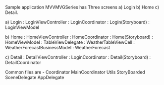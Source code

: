 Sample application MVVMVGSeries has Three screens 
  a) Login b) Home c) Detail.

  a) Login : LoginViewController
         : LoginCoordinator
         : Login(Storyboard)
         : LoginViewModel
         
b) Home  : HomeViewController
         : HomeCoordinator
         : Home(Storyboard)
         : HomeViewModel
         : TableViewDelegate
         : WeatherTableViewCell
         : WeatherForecastBusinessModel
         : WeatherForecast
         
c) Detail : DetailViewController
         : LoginCoordinator
         : Detail(Storyboard)
         : DetailCoordinator

Common files are - Coordinator
                   MainCoordinator
                   Utils
                   StoryBoarded
                   SceneDelegate
                   AppDelegate
